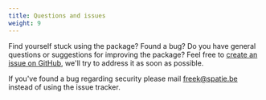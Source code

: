 ```yaml
---
title: Questions and issues
weight: 9
---
```


Find yourself stuck using the package? Found a bug? Do you have general questions or suggestions for improving the package? Feel free to [create an issue on GitHub](https://github.com/spatie/laravel-permission/issues), we'll try to address it as soon as possible.

If you've found a bug regarding security please mail [freek@spatie.be](mailto:freek@spatie.be) instead of using the issue tracker.
